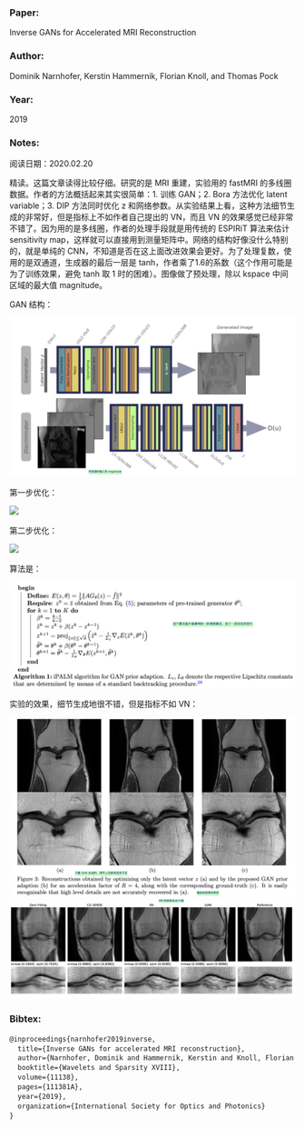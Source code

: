### Paper:

Inverse GANs for Accelerated MRI Reconstruction

### Author:

Dominik Narnhofer, Kerstin Hammernik, Florian Knoll, and Thomas Pock

### Year:

2019

### Notes:

阅读日期：2020.02.20

精读。这篇文章读得比较仔细。研究的是 MRI 重建，实验用的 fastMRI 的多线圈数据。作者的方法概括起来其实很简单：1. 训练 GAN；2. Bora 方法优化 latent variable；3. DIP 方法同时优化 z 和网络参数。从实验结果上看，这种方法细节生成的非常好，但是指标上不如作者自己提出的 VN，而且 VN 的效果感觉已经非常不错了。因为用的是多线圈，作者的处理手段就是用传统的 ESPIRiT 算法来估计 sensitivity map，这样就可以直接用到测量矩阵中。网络的结构好像没什么特别的，就是单纯的 CNN，不知道是否在这上面改进效果会更好。为了处理复数，使用的是双通道，生成器的最后一层是 tanh，作者乘了1.6的系数（这个作用可能是为了训练效果，避免 tanh 取 1 时的困难）。图像做了预处理，除以 kspace 中间区域的最大值 magnitude。

GAN 结构：

<img src="https://raw.githubusercontent.com/Theodore-PKU/pictures/master/20200220134247.png"/>

第一步优化：

<img src="http://latex.codecogs.com/svg.latex? \bar{z}=\underset{z \in \mathbb{R}^{d}}{\operatorname{argmin}} \frac{1}{2}\left\|A G_{\theta}(z)-\hat{f}\right\|^{2}, \quad \text { s.t. }\|z\| \leq \sqrt{d}" border="0"/>

第二步优化：

<img src="http://latex.codecogs.com/svg.latex? \left(z^{*}, \theta^{*}\right)=\underset{(z, \theta) \in \mathbb{R}^{d} \times \mathbb{R}^{l}}{\operatorname{argmin}} \frac{1}{2}\left\|A G_{\theta}(z)-\hat{f}\right\|^{2}, \quad \text { s.t. }\|z\| \leq \sqrt{d}" border="0"/>

算法是：

<img src="https://raw.githubusercontent.com/Theodore-PKU/pictures/master/20200220134344.png"/>

实验的效果，细节生成地很不错，但是指标不如 VN：

<img src="https://raw.githubusercontent.com/Theodore-PKU/pictures/master/20200220134508.png"/>

<img src="https://raw.githubusercontent.com/Theodore-PKU/pictures/master/20200220134602.png"/>

### Bibtex:

```latex
@inproceedings{narnhofer2019inverse,
  title={Inverse GANs for accelerated MRI reconstruction},
  author={Narnhofer, Dominik and Hammernik, Kerstin and Knoll, Florian and Pock, Thomas},
  booktitle={Wavelets and Sparsity XVIII},
  volume={11138},
  pages={111381A},
  year={2019},
  organization={International Society for Optics and Photonics}
}
```

